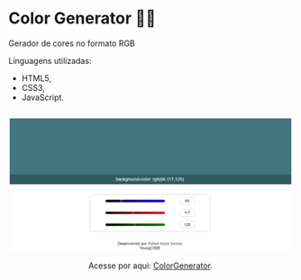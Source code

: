 # Color Generator 👨‍🎨

Gerador de cores no formato RGB

Linguagens utilizadas:

- HTML5,
- CSS3,
- JavaScript.

## 
<div align='center'>
<img src="forGit.png" width="500">

Acesse por aqui: [ColorGenerator](https://youngc0de.github.io/ColorGenerator/).

</div>
